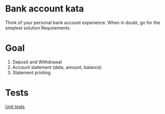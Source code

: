 Bank account kata
=================

Think of your personal bank account experience. When in doubt, go for the simplest solution Requirements.

Goal
=================
1. Deposit and Withdrawal
2. Account statement (date, amount, balance)
3. Statement printing


Tests
=================

[Unit tests](https://github.com/YasserTahri/KATA_BANK_SYSTEM/blob/master/src/test/java/OperationsTest.java)
